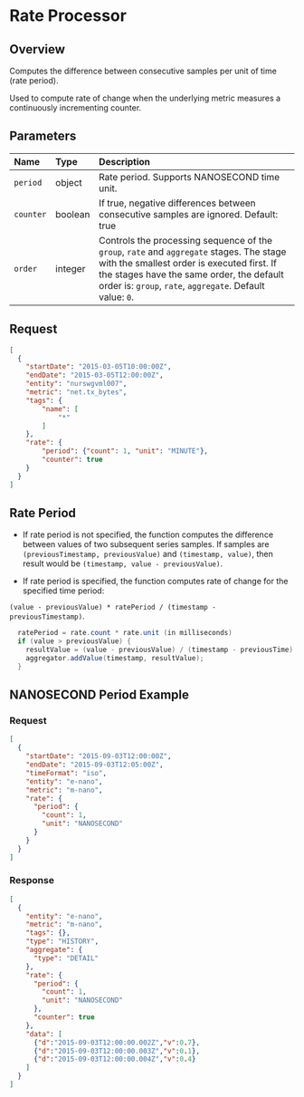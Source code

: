 # Rate Processor

## Overview

Computes the difference between consecutive samples per unit of time (rate period).

Used to compute rate of change when the underlying metric measures a continuously incrementing counter.

## Parameters

| **Name** | **Type**    | **Description**  |
|:---|:---|:---|
| `period` | object | Rate period. Supports NANOSECOND time unit. |
| `counter` | boolean | If true, negative differences between consecutive samples are ignored. Default: true |
| `order`         | integer           | Controls the processing sequence of the `group`, `rate` and `aggregate` stages. The stage with the smallest order is executed first. If the stages have the same order, the default order is: `group`, `rate`, `aggregate`. Default value: `0`.  |

## Request

```json
[
  {
    "startDate": "2015-03-05T10:00:00Z",
    "endDate": "2015-03-05T12:00:00Z",
    "entity": "nurswgvml007",
    "metric": "net.tx_bytes",
    "tags": {
        "name": [
            "*"
        ]
    },
    "rate": {
        "period": {"count": 1, "unit": "MINUTE"},
        "counter": true
    }
  }
]
```

## Rate Period

* If rate period is not specified, the function computes the difference between values of two subsequent series samples. If samples are `(previousTimestamp, previousValue)` and `(timestamp, value)`, then result would be `(timestamp, value - previousValue)`.

* If rate period is specified, the function computes rate of change for the specified time period:

`(value - previousValue) * ratePeriod / (timestamp - previousTimestamp)`.

```java
  ratePeriod = rate.count * rate.unit (in milliseconds)
  if (value > previousValue) {
    resultValue = (value - previousValue) / (timestamp - previousTime) * ratePeriod;
    aggregator.addValue(timestamp, resultValue);
  }
```

## NANOSECOND Period Example

### Request

```json
[
  {
    "startDate": "2015-09-03T12:00:00Z",
    "endDate": "2015-09-03T12:05:00Z",
    "timeFormat": "iso",
    "entity": "e-nano",
    "metric": "m-nano",
    "rate": {
      "period": {
        "count": 1,
        "unit": "NANOSECOND"
      }
    }
  }
]
```

### Response

```json
[
  {
    "entity": "e-nano",
    "metric": "m-nano",
    "tags": {},
    "type": "HISTORY",
    "aggregate": {
      "type": "DETAIL"
    },
    "rate": {
      "period": {
        "count": 1,
        "unit": "NANOSECOND"
      },
      "counter": true
    },
    "data": [
      {"d":"2015-09-03T12:00:00.002Z","v":0.7},
      {"d":"2015-09-03T12:00:00.003Z","v":0.1},
      {"d":"2015-09-03T12:00:00.004Z","v":0.4}
    ]
  }
]
```

